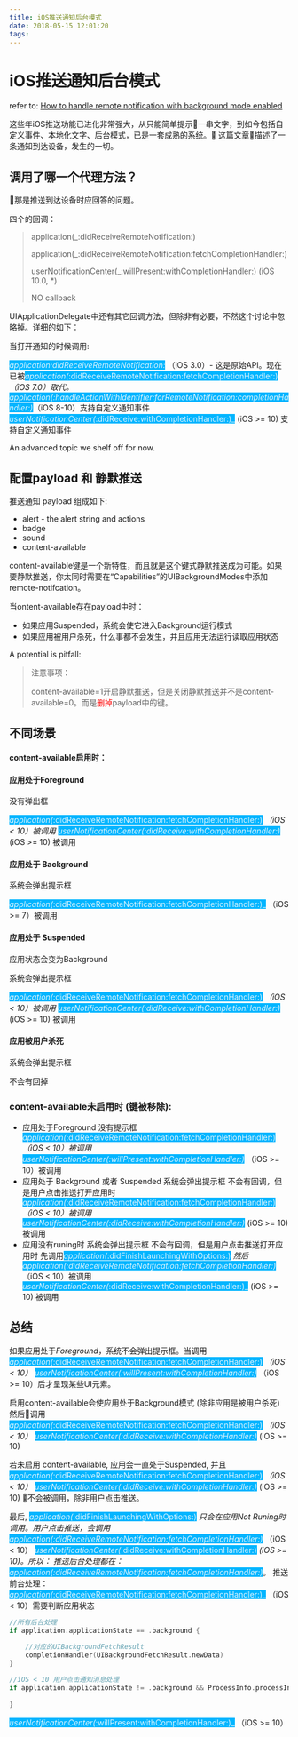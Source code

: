 ```yaml
---
title: iOS推送通知后台模式
date: 2018-05-15 12:01:20
tags:
---
```


# iOS推送通知后台模式

refer to: [How to handle remote notification with background mode enabled](https://samwize.com/2015/08/07/how-to-handle-remote-notification-with-background-mode-enabled/)




这些年iOS推送功能已进化非常强大，从只能简单提示一串文字，到如今包括自定义事件、本地化文字、后台模式，已是一套成熟的系统。
这篇文章描述了一条通知到达设备，发生的一切。


## 调用了哪一个代理方法？

那是推送到达设备时应回答的问题。

四个的回调：

> application(_:didReceiveRemoteNotification:)
>  
> application(_:didReceiveRemoteNotification:fetchCompletionHandler:)
> 
> userNotificationCenter(_:willPresent:withCompletionHandler:) (iOS 10.0, *)
> 
> NO callback

UIApplicationDelegate中还有其它回调方法，但除非有必要，不然这个讨论中忽略掉。详细的如下：



当打开通知的时候调用:

<span style="color:#dff3fd;background-color:#00b5ff">_application:didReceiveRemoteNotification:_</span> （iOS 3.0）-  这是原始API。现在已被<span style="color:#dff3fd;background-color:#00b5ff">_application(_:didReceiveRemoteNotification:fetchCompletionHandler:)_</span>（iOS 7.0）取代。
<span style="color:#dff3fd;background-color:#00b5ff">_application(_:handleActionWithIdentifier:forRemoteNotification:completionHandler:)_</span>（iOS 8-10）支持自定义通知事件
<span style="color:#dff3fd;background-color:#00b5ff">_userNotificationCenter(_:didReceive:withCompletionHandler:)_</span> (iOS >= 10) 支持自定义通知事件

 An advanced topic we shelf off for now.

## 配置payload 和 静默推送
推送通知 payload 组成如下:

- alert - the alert string and actions
- badge
- sound
- content-available

content-available键是一个新特性，而且就是这个键式静默推送成为可能。如果要静默推送，你太同时需要在“Capabilities”的UIBackgroundModes中添加remote-notifcation。

当ontent-available存在payload中时：
- 如果应用Suspended，系统会使它进入Background运行模式
- 如果应用被用户杀死，什么事都不会发生，并且应用无法运行读取应用状态


A potential is pitfall:
> 注意事项：
>
> content-available=1开启静默推送，但是关闭静默推送并不是content-available=0。而是<span style="color:red">删掉</span>payload中的键。

## 不同场景

#### content-available启用时：


#### 应用处于Foreground

没有弹出框

<span style="color:#dff3fd;background-color:#00b5ff">_application(_:didReceiveRemoteNotification:fetchCompletionHandler:)_</span> （iOS < 10）被调用
<span style="color:#dff3fd;background-color:#00b5ff">_userNotificationCenter(_:didReceive:withCompletionHandler:)_</span>  (iOS >= 10) 被调用
#### 应用处于 Background
系统会弹出提示框

<span style="color:#dff3fd;background-color:#00b5ff">_application(_:didReceiveRemoteNotification:fetchCompletionHandler:)_</span> （iOS >= 7）被调用
#### 应用处于 Suspended
应用状态会变为Background

系统会弹出提示框

<span style="color:#dff3fd;background-color:#00b5ff">_application(_:didReceiveRemoteNotification:fetchCompletionHandler:)_</span> （iOS < 10）被调用
<span style="color:#dff3fd;background-color:#00b5ff">_userNotificationCenter(_:didReceive:withCompletionHandler:)_</span>  (iOS >= 10) 被调用
#### 应用被用户杀死

系统会弹出提示框

不会有回掉

### content-available未启用时 (键被移除):

- 应用处于Foreground
没有提示框
<span style="color:#dff3fd;background-color:#00b5ff">_application(_:didReceiveRemoteNotification:fetchCompletionHandler:)_</span> （iOS < 10）被调用
<span style="color:#dff3fd;background-color:#00b5ff">_userNotificationCenter(_:willPresent:withCompletionHandler:)_</span> （iOS >= 10）被调用
- 应用处于 Background 或者 Suspended
系统会弹出提示框
不会有回调，但是用户点击推送打开应用时
<span style="color:#dff3fd;background-color:#00b5ff">_application(_:didReceiveRemoteNotification:fetchCompletionHandler:)_</span> （iOS < 10）被调用
<span style="color:#dff3fd;background-color:#00b5ff">_userNotificationCenter(_:didReceive:withCompletionHandler:)_</span>  (iOS >= 10) 被调用
- 应用没有runing时
系统会弹出提示框
不会有回调，但是用户点击推送打开应用时
先调用<span style="color:#dff3fd;background-color:#00b5ff">_application(_:didFinishLaunchingWithOptions:)_</span> 
然后<span style="color:#dff3fd;background-color:#00b5ff">_application(_:didReceiveRemoteNotification:fetchCompletionHandler:)_</span> （iOS < 10）被调用
<span style="color:#dff3fd;background-color:#00b5ff">_userNotificationCenter(_:didReceive:withCompletionHandler:)_</span>  (iOS >= 10) 被调用

## 总结

如果应用处于*Foreground*，系统不会弹出提示框。当调用<span style="color:#dff3fd;background-color:#00b5ff">_application(_:didReceiveRemoteNotification:fetchCompletionHandler:)_</span> （iOS < 10）
<span style="color:#dff3fd;background-color:#00b5ff">_userNotificationCenter(_:willPresent:withCompletionHandler:)_</span> （iOS >= 10）后才呈现某些UI元素。


启用content-available会使应用处于Background模式 (除非应用是被用户杀死) 然后调用 <span style="color:#dff3fd;background-color:#00b5ff">_application(_:didReceiveRemoteNotification:fetchCompletionHandler:)_</span> （iOS < 10）
<span style="color:#dff3fd;background-color:#00b5ff">_userNotificationCenter(_:didReceive:withCompletionHandler:)_</span>  (iOS >= 10) 

若未启用 content-available, 应用会一直处于Suspended, 并且 <span style="color:#dff3fd;background-color:#00b5ff">_application(_:didReceiveRemoteNotification:fetchCompletionHandler:)_</span> （iOS < 10）
<span style="color:#dff3fd;background-color:#00b5ff">_userNotificationCenter(_:didReceive:withCompletionHandler:)_</span>  (iOS >= 10) 不会被调用，除非用户点击推送。

最后, <span style="color:#dff3fd;background-color:#00b5ff">_application(_:didFinishLaunchingWithOptions:)_</span>  只会在应用Not Runing时调用。用户点击推送，会调用
<span style="color:#dff3fd;background-color:#00b5ff">_application(_:didReceiveRemoteNotification:fetchCompletionHandler:)_</span> （iOS < 10）
<span style="color:#dff3fd;background-color:#00b5ff">_userNotificationCenter(_:didReceive:withCompletionHandler:)_</span>  (iOS >= 10)。所以：
推送后台处理都在：<span style="color:#dff3fd;background-color:#00b5ff">_application(_:didReceiveRemoteNotification:fetchCompletionHandler:)_</span>。
推送前台处理：<span style="color:#dff3fd;background-color:#00b5ff">_application(_:didReceiveRemoteNotification:fetchCompletionHandler:)_</span> （iOS < 10）需要判断应用状态

```swift
//所有后台处理
if application.applicationState == .background {
    
    //对应的UIBackgroundFetchResult
    completionHandler(UIBackgroundFetchResult.newData)
}

//iOS < 10 用户点击通知消息处理
if application.applicationState != .background && ProcessInfo.processInfo.operatingSystemVersion.majorVersion <= 9{
    
}
```

<span style="color:#dff3fd;background-color:#00b5ff">_userNotificationCenter(_:willPresent:withCompletionHandler:)_</span> （iOS >= 10）